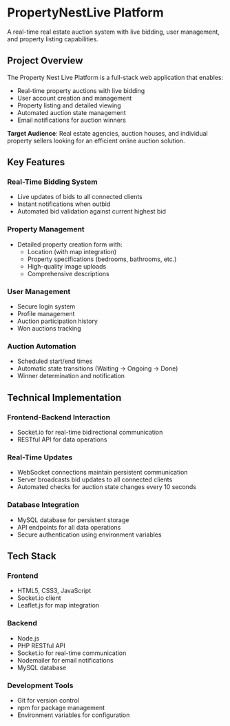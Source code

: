 # PropertyNestLive Platform

A real-time real estate auction system with live bidding, user management, and property listing capabilities.

## Project Overview

The Property Nest Live Platform is a full-stack web application that enables:
- Real-time property auctions with live bidding
- User account creation and management
- Property listing and detailed viewing
- Automated auction state management
- Email notifications for auction winners

**Target Audience**: Real estate agencies, auction houses, and individual property sellers looking for an efficient online auction solution.

## Key Features

### Real-Time Bidding System
- Live updates of bids to all connected clients
- Instant notifications when outbid
- Automated bid validation against current highest bid

### Property Management
- Detailed property creation form with:
  - Location (with map integration)
  - Property specifications (bedrooms, bathrooms, etc.)
  - High-quality image uploads
  - Comprehensive descriptions

### User Management
- Secure login system
- Profile management
- Auction participation history
- Won auctions tracking

### Auction Automation
- Scheduled start/end times
- Automatic state transitions (Waiting → Ongoing → Done)
- Winner determination and notification

## Technical Implementation

### Frontend-Backend Interaction
- Socket.io for real-time bidirectional communication
- RESTful API for data operations

### Real-Time Updates
- WebSocket connections maintain persistent communication
- Server broadcasts bid updates to all connected clients
- Automated checks for auction state changes every 10 seconds

### Database Integration
- MySQL database for persistent storage
- API endpoints for all data operations
- Secure authentication using environment variables

## Tech Stack

### Frontend
- HTML5, CSS3, JavaScript
- Socket.io client
- Leaflet.js for map integration

### Backend
- Node.js
- PHP RESTful API
- Socket.io for real-time communication
- Nodemailer for email notifications
- MySQL database

### Development Tools
- Git for version control
- npm for package management
- Environment variables for configuration
